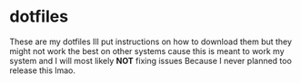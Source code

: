 # dotfiles




These are my dotfiles Ill put instructions on how to download them but they might not work the best on other systems cause this is meant to work my system and I will most likely **NOT** fixing issues Because I never planned too release this lmao.
